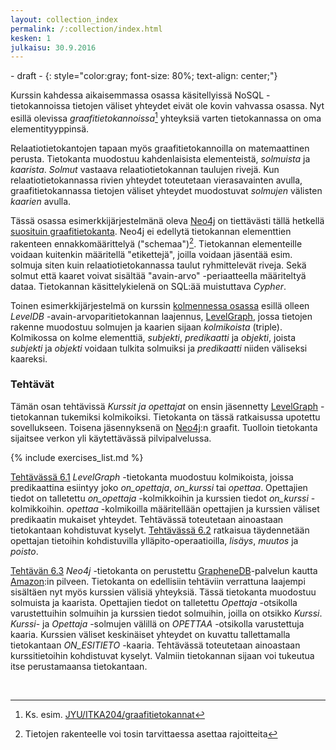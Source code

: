 ```yaml
---
layout: collection_index
permalink: /:collection/index.html
kesken: 1
julkaisu: 30.9.2016
---
```



\- draft -
{: style="color:gray; font-size: 80%; text-align: center;"}

Kurssin kahdessa aikaisemmassa osassa käsitellyissä NoSQL -tietokannoissa tietojen väliset yhteydet eivät ole kovin vahvassa osassa. Nyt esillä olevissa *graafitietokannoissa*[^1] yhteyksiä varten tietokannassa on oma elementityyppinsä.

[^1]: Ks. esim. [JYU/ITKA204/graafitietokannat]( https://tim.jyu.fi/view/kurssit/tktl/itka204/kurssimoniste#graafitietokannat)

Relaatiotietokantojen tapaan myös graafitietokannoilla on matemaattinen perusta. Tietokanta muodostuu kahdenlaisista elementeistä, *solmuista* ja *kaarista*. *Solmut* vastaava relaatiotietokannan taulujen rivejä. Kun relaatiotietokannassa rivien yhteydet toteutetaan vierasavainten avulla, graafitietokannassa tietojen väliset yhteydet muodostuvat *solmujen* välisten *kaarien* avulla.

Tässä osassa esimerkkijärjestelmänä oleva [Neo4j][Neo4j] on tiettävästi tällä hetkellä [suosituin graafitietokanta][ranking]. Neo4j ei edellytä tietokannan elementtien rakenteen ennakkomäärittelyä ("schemaa")[^2]. Tietokannan elementeille voidaan kuitenkin määritellä "etikettejä", joilla voidaan jäsentää esim. solmuja siten kuin relaatiotietokannassa taulut ryhmittelevät riveja. Sekä solmut että kaaret voivat sisältää "avain-arvo" -periaatteella määriteltyä dataa. Tietokannan käsittelykielenä on SQL:ää muistuttava *Cypher*. 

[^2]: Tietojen rakenteelle voi tosin tarvittaessa asettaa rajoitteita

Toinen esimerkkijärjestelmä on kurssin [kolmennessa osassa](../osa3) esillä olleen *LevelDB* -avain-arvoparitietokannan laajennus, [LevelGraph][LevelGraph], jossa tietojen rakenne muodostuu solmujen ja kaarien sijaan *kolmikoista* (triple). Kolmikossa on kolme elementtiä, *subjekti*, *predikaatti* ja *objekti*, joista *subjekti* ja *objekti* voidaan tulkita solmuiksi ja *predikaatti* niiden väliseksi kaareksi. 


[ranking]: http://db-engines.com/en/ranking/graph+dbms
[Neo4j]: https://neo4j.com
[LevelGraph]: https://github.com/mcollina/levelgraph/blob/master/README.md
[GrapheneDB]: http://www.graphenedb.com
[Amazon]: https://aws.amazon.com

### Tehtävät

Tämän osan tehtävissä *Kurssit ja opettajat* on ensin jäsennetty [LevelGraph][LevelGraph] -tietokannan tukemiksi kolmikoiksi. Tietokanta on tässä ratkaisussa upotettu sovellukseen. Toisena jäsennyksenä on [Neo4j][Neo4j]:n graafit. Tuolloin tietokanta sijaitsee verkon yli käytettävässä pilvipalvelussa. 

{% include exercises_list.md %}

[Tehtävässä 6.1](tehtava61) *LevelGraph* -tietokanta muodostuu kolmikoista, joissa predikaattina esiintyy joko *on_opettaja*, *on_kurssi* tai *opettaa*. Opettajien tiedot on talletettu *on_opettaja* -kolmikkoihin ja kurssien tiedot *on_kurssi* -kolmikkoihin. *opettaa* -kolmikoilla määritellään opettajien ja kurssien väliset predikaatin mukaiset yhteydet. Tehtävässä toteutetaan ainoastaan tietokantaan kohdistuvat kyselyt. [Tehtävässä 6.2](tehtava62) ratkaisua täydennetään opettajan tietoihin kohdistuvilla ylläpito-operaatioilla, *lisäys*, *muutos* ja *poisto*.

[Tehtävän 6.3](tehtava63) *Neo4j* -tietokanta on perustettu [GrapheneDB][GrapheneDB]-palvelun kautta [Amazon][Amazon]:in pilveen. Tietokanta on edellisiin tehtäviin verrattuna laajempi sisältäen nyt myös kurssien välisiä yhteyksiä. Tässä tietokanta muodostuu solmuista ja kaarista. Opettajien tiedot on talletettu *Opettaja* -otsikolla varustettuihin solmuihin ja kurssien tiedot solmuihin, joilla on otsikko *Kurssi*. *Kurssi*- ja *Opettaja* -solmujen välillä on *OPETTAA* -otsikolla varustettuja kaaria. Kurssien väliset keskinäiset yhteydet on kuvattu tallettamalla tietokantaan *ON_ESITIETO* -kaaria. Tehtävässä toteutetaan ainoastaan kurssitietoihin kohdistuvat kyselyt. Valmiin tietokannan sijaan voi tukeutua itse perustamaansa tietokantaan.

<br/>
